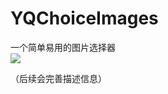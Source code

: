 # YQChoiceImages
一个简单易用的图片选择器  
![](https://raw.githubusercontent.com/QuinceyYang/YQChoiceImages/master/YQChoiceImages_show.gif)  
  
  
（后续会完善描述信息）
